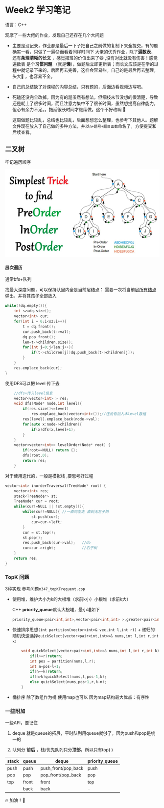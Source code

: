 # Week2 学习笔记

语言：C++

观摩了一些大佬的作业，发现自己还存在几个大问题

- 主要是没记录，作业都是最后一下子把自己之前做的复制下来全提交，有的题确实一看，只做了一遍:sweat:而看着同样时间下 大佬的优秀作业，除了**遍数表**，还有**条理清晰的长文** ，感觉报班的价值出来了:smile: ,没有对比就没有伤害！​感觉遍数表 是个**习惯问题** （就是**懒**），做题后立即更新表；而长文应该是在学的过程中就记录下来的，后面再去完善，这样会容易些。自己的是最后再去整理，头大:imp: ，也容易不全。

- 自己的总结缺了对课程的内容总结，只有题的，后面边看视频边写吧。

- 死磕还没完全改掉。因为有的题虽然有想法，但细枝末节没想的很清楚，导致还是耗上了很多时间，而且注意力集中不了很长时间，虽然想提高自律能力，但心有余力不足。。拖延很长时间才继续做。这个不好改啊 :shit:

  这周做题比较乱，总结也比较乱，后面想想怎么整理，也参考下其他人。题解文件现在放入了自己做的多种方法，并以`n+题号+题目函数`命名了，方便提交和后续查看。



## 二叉树

牢记遍历顺序

![2tree](.\res\2tree-traverse.png)

#### 层次遍历

通常bfs+队列

找最大深度问题，可以保持队里内全是当前层结点：   需要一次将当前层<u>所有结点</u>弹出，并将其孩子全部放入

```C++
while(!dq.empty()){
	int sz=dq.size();
	vector<int> cur;
	for(int i = 0;i<sz;i++){
		t = dq.front();
		cur.push_back(t->val);
		dq.pop_front();
		len=t->children.size();
		for(int j=0;j<len;j++){
			if(t->children[j])dq.push_back(t->children[j]);
		}
	}
	res.emplace_back(cur);
}
```
使用DFS可以把 level 传下去
```C++
	//dfs+传入level信息
    vector<vector<int> > res;
    void dfs(Node* node,int level){
        if(res.size()<=level)
			res.emplace_back(vector<int>());//还没有加入本level数组
        res[level].emplace_back(node->val);
        for(auto x:node->children){
            if(x)dfs(x,level+1);
        }
    }
    vector<vector<int>> levelOrder(Node* root) {
        if(root==NULL) return {};
        dfs(root,0);
        return res;
    }
```

对于使用迭代的，一般是模拟栈 ,要思考好过程

```C++
vector<int> inorderTraversal(TreeNode* root) {
	vector<int> res;
	stack<TreeNode*> st;
	TreeNode* cur = root;
	while(cur!=NULL || !st.empty()){
		while(cur!=NULL){ //一直向左走 直到无左子树
			st.push(cur);
			cur=cur->left;
		}
		cur = st.top();
		st.pop();
		res.push_back(cur->val);   //do
		cur=cur->right;            //右子树
	}
	return res;
}
```


### TopK 问题

3种实现 参考问题`n347_topKFrequent.cpp`

- 使用堆，维护大小为k的大根堆（求前k小）小根堆（求前k大）

  C++  **priority_queue**默认大根堆，最小堆如下

  ```C++
  priority_queue<pair<int,int>,vector<pair<int,int> >,greater<pair<int,int> > > Q;
  ```

- 快速排序思想`(int partition(vector<int>& vec,int l,int r))`  + 递归的  随机快速选择`quickSelect(vector<pair<int,int>>& nums,int l,int r,int k)`

  ```C++
      void quickSelect(vector<pair<int,int>>& nums,int l,int r,int k){
          if(l>=r)return;
          int pos = partition(nums,l,r);
          int n=pos-l+1;
          if(n==k)return;
          if(n>k)quickSelect(nums,l,pos-1,k);
          else quickSelect(nums,pos+1,r,k-n);
      }
  ```

- 桶排序  除了数组作为桶  使用map也可以  因为map结构最大优点：有序性

### 一些附加

一些API，要记住

1. deque 就是queue的拓展，平时队列用queue就够了，因为push和pop是统一的

2. 队列分 **前后**  ，栈/优先队列只分**顶部**，所以只有top( )

| stack | queue | deque               | priority_queue |
| ----- | ----- | ------------------- | -------------- |
| push  | push  | push_front/pop_back | push           |
| pop   | pop   | pop_front/pop_back  | pop            |
| top   | front | front               | top            |
|       | back  | back                | -              |



:fire:  加油！:eyes:  